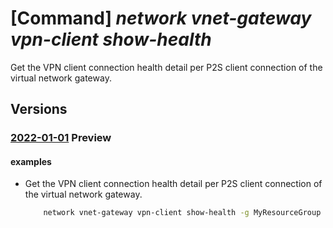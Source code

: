 # [Command] _network vnet-gateway vpn-client show-health_

Get the VPN client connection health detail per P2S client connection of the virtual network gateway.

## Versions

### [2022-01-01](/Resources/mgmt-plane/L3N1YnNjcmlwdGlvbnMve30vcmVzb3VyY2Vncm91cHMve30vcHJvdmlkZXJzL21pY3Jvc29mdC5uZXR3b3JrL3ZpcnR1YWxuZXR3b3JrZ2F0ZXdheXMve30vZ2V0dnBuY2xpZW50Y29ubmVjdGlvbmhlYWx0aA==/2022-01-01.xml) **Preview**

<!-- mgmt-plane /subscriptions/{}/resourcegroups/{}/providers/microsoft.network/virtualnetworkgateways/{}/getvpnclientconnectionhealth 2022-01-01 -->

#### examples

- Get the VPN client connection health detail per P2S client connection of the virtual network gateway.
    ```bash
        network vnet-gateway vpn-client show-health -g MyResourceGroup -n MyVnetGateway
    ```
